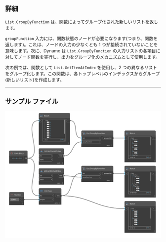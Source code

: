 ## 詳細
`List.GroupByFunction` は、関数によってグループ化された新しいリストを返します。

`groupFunction` 入力には、関数状態のノードが必要になります(つまり、関数を返します)。これは、ノードの入力の少なくとも 1 つが接続されていないことを意味します。次に、Dynamo は `List.GroupByFunction` の入力リストの各項目に対してノード関数を実行し、出力をグループ化のメカニズムとして使用します。

次の例では、関数として `List.GetItemAtIndex` を使用し、2 つの異なるリストをグループ化します。この関数は、各トップレベルのインデックスからグループ(新しいリスト)を作成します。
___
## サンプル ファイル

![List.GroupByFunction](./List.GroupByFunction_img.jpg)
